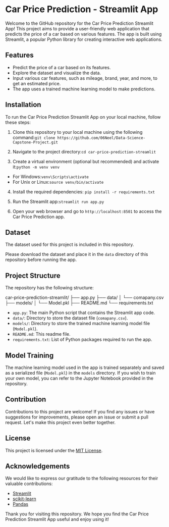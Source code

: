 # Car Price Prediction - Streamlit App

Welcome to the GitHub repository for the Car Price Prediction Streamlit App! This project aims to provide a user-friendly web application that predicts the price of a car based on various features. The app is built using Streamlit, a popular Python library for creating interactive web applications.

## Features

- Predict the price of a car based on its features.
- Explore the dataset and visualize the data.
- Input various car features, such as mileage, brand, year, and more, to get an estimated price.
- The app uses a trained machine learning model to make predictions.

## Installation

To run the Car Price Prediction Streamlit App on your local machine, follow these steps:

1. Clone this repository to your local machine using the following command:`git clone https://github.com/06Neel/Data-Science-Capstone-Project.git`

2. Navigate to the project directory:`cd car-price-prediction-streamlit`

3. Create a virtual environment (optional but recommended) and activate it:`python -m venv venv`
- For Windows:`venv\Scripts\activate`
- For Unix or Linux:`source venv/bin/activate`

4. Install the required dependencies: `pip install -r requirements.txt`

5. Run the Streamlit app:`streamlit run app.py`

6. Open your web browser and go to `http://localhost:8501` to access the Car Price Prediction app.

## Dataset

The dataset used for this project is included in this repository. 

Please download the dataset and place it in the `data` directory of this repository before running the app.

## Project Structure

The repository has the following structure:

car-price-prediction-streamlit/
├── app.py
├── data/
│ └── comapany.csv
├── models/
│ └── Model.pkl
├── README.md
└── requirements.txt


- `app.py`: The main Python script that contains the Streamlit app code.
- `data/`: Directory to store the dataset file (`comapany.csv`).
- `models/`: Directory to store the trained machine learning model file (`Model.pkl`).
- `README.md`: This readme file.
- `requirements.txt`: List of Python packages required to run the app.

## Model Training

The machine learning model used in the app is trained separately and saved as a serialized file (`Model.pkl`) in the `models` directory. If you wish to train your own model, you can refer to the Jupyter Notebook provided in the repository.

## Contribution

Contributions to this project are welcome! If you find any issues or have suggestions for improvements, please open an issue or submit a pull request. Let's make this project even better together.

## License

This project is licensed under the [MIT License](LICENSE).

## Acknowledgements

We would like to express our gratitude to the following resources for their valuable contributions:

- [Streamlit](https://www.streamlit.io/)
- [scikit-learn](https://scikit-learn.org/)
- [Pandas](https://pandas.pydata.org/)

Thank you for visiting this repository. We hope you find the Car Price Prediction Streamlit App useful and enjoy using it!
